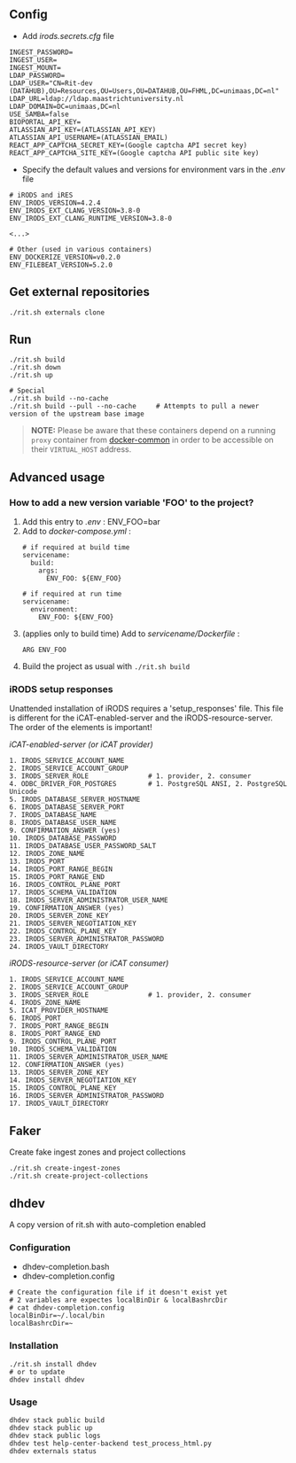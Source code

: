## Config
* Add _irods.secrets.cfg_ file
```
INGEST_PASSWORD=
INGEST_USER=
INGEST_MOUNT=
LDAP_PASSWORD=
LDAP_USER="CN=Rit-dev (DATAHUB),OU=Resources,OU=Users,OU=DATAHUB,OU=FHML,DC=unimaas,DC=nl"
LDAP_URL=ldap://ldap.maastrichtuniversity.nl
LDAP_DOMAIN=DC=unimaas,DC=nl
USE_SAMBA=false
BIOPORTAL_API_KEY=
ATLASSIAN_API_KEY=(ATLASSIAN_API_KEY)
ATLASSIAN_API_USERNAME=(ATLASSIAN_EMAIL)
REACT_APP_CAPTCHA_SECRET_KEY=(Google captcha API secret key)
REACT_APP_CAPTCHA_SITE_KEY=(Google captcha API public site key)
```

* Specify the default values and versions for environment vars in the _.env_ file
```
# iRODS and iRES
ENV_IRODS_VERSION=4.2.4
ENV_IRODS_EXT_CLANG_VERSION=3.8-0
ENV_IRODS_EXT_CLANG_RUNTIME_VERSION=3.8-0

<...>

# Other (used in various containers)
ENV_DOCKERIZE_VERSION=v0.2.0
ENV_FILEBEAT_VERSION=5.2.0

```


## Get external repositories
```
./rit.sh externals clone
```

## Run
```
./rit.sh build
./rit.sh down
./rit.sh up

# Special
./rit.sh build --no-cache
./rit.sh build --pull --no-cache     # Attempts to pull a newer version of the upstream base image
```
> **NOTE:** Please be aware that these containers depend on a running ``proxy`` container from [docker-common](https://github.com/MaastrichtUniversity/docker-common) in order to be accessible on their ``VIRTUAL_HOST`` address.


## Advanced usage

### How to add a new version variable 'FOO' to the project?
1. Add this entry to _.env_ : ENV_FOO=bar
1. Add to _docker-compose.yml_ :
    ```
    # if required at build time
    servicename:
      build:
        args:
          ENV_FOO: ${ENV_FOO}

    # if required at run time
    servicename:
      environment:
        ENV_FOO: ${ENV_FOO}
    ```
1. (applies only to build time) Add to _servicename/Dockerfile_ :
    ```
    ARG ENV_FOO
    ```
1. Build the project as usual with `./rit.sh build`


### iRODS setup responses
Unattended installation of iRODS requires a 'setup_responses' file. 
This file is different for the iCAT-enabled-server and the iRODS-resource-server. 
The order of the elements is important!

*iCAT-enabled-server (or iCAT provider)*
```
1. IRODS_SERVICE_ACCOUNT_NAME
2. IRODS_SERVICE_ACCOUNT_GROUP
3. IRODS_SERVER_ROLE               # 1. provider, 2. consumer
4. ODBC_DRIVER_FOR_POSTGRES        # 1. PostgreSQL ANSI, 2. PostgreSQL Unicode
5. IRODS_DATABASE_SERVER_HOSTNAME
6. IRODS_DATABASE_SERVER_PORT
7. IRODS_DATABASE_NAME
8. IRODS_DATABASE_USER_NAME
9. CONFIRMATION_ANSWER (yes)
10. IRODS_DATABASE_PASSWORD
11. IRODS_DATABASE_USER_PASSWORD_SALT
12. IRODS_ZONE_NAME
13. IRODS_PORT
14. IRODS_PORT_RANGE_BEGIN
15. IRODS_PORT_RANGE_END
16. IRODS_CONTROL_PLANE_PORT
17. IRODS_SCHEMA_VALIDATION
18. IRODS_SERVER_ADMINISTRATOR_USER_NAME
19. CONFIRMATION_ANSWER (yes)
20. IRODS_SERVER_ZONE_KEY
21. IRODS_SERVER_NEGOTIATION_KEY
22. IRODS_CONTROL_PLANE_KEY
23. IRODS_SERVER_ADMINISTRATOR_PASSWORD
24. IRODS_VAULT_DIRECTORY
```

*iRODS-resource-server (or iCAT consumer)*
```
1. IRODS_SERVICE_ACCOUNT_NAME
2. IRODS_SERVICE_ACCOUNT_GROUP
3. IRODS_SERVER_ROLE               # 1. provider, 2. consumer
4. IRODS_ZONE_NAME
5. ICAT_PROVIDER_HOSTNAME
6. IRODS_PORT
7. IRODS_PORT_RANGE_BEGIN
8. IRODS_PORT_RANGE_END
9. IRODS_CONTROL_PLANE_PORT
10. IRODS_SCHEMA_VALIDATION
11. IRODS_SERVER_ADMINISTRATOR_USER_NAME
12. CONFIRMATION_ANSWER (yes)
13. IRODS_SERVER_ZONE_KEY
14. IRODS_SERVER_NEGOTIATION_KEY
15. IRODS_CONTROL_PLANE_KEY
16. IRODS_SERVER_ADMINISTRATOR_PASSWORD
17. IRODS_VAULT_DIRECTORY
```

## Faker
Create fake ingest zones and project collections
```
./rit.sh create-ingest-zones
./rit.sh create-project-collections
```

## dhdev
A copy version of rit.sh with auto-completion enabled
### Configuration
* dhdev-completion.bash
* dhdev-completion.config
```
# Create the configuration file if it doesn't exist yet
# 2 variables are expectes localBinDir & localBashrcDir
# cat dhdev-completion.config
localBinDir=~/.local/bin
localBashrcDir=~
```
### Installation
```
./rit.sh install dhdev
# or to update
dhdev install dhdev
```
### Usage
```
dhdev stack public build
dhdev stack public up
dhdev stack public logs
dhdev test help-center-backend test_process_html.py
dhdev externals status
```
